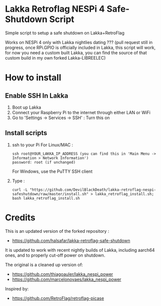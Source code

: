 # Lakka Retroflag NESPi 4 Safe-Shutdown Script
Simple script to setup a safe shutdown on Lakka+RetroFlag

Works on NESPi 4 only with Lakka nightlies dating ??? (pull request still in progress, once RPi.GPIO is officially included in Lakka, this script will work, for now you need a custom built Lakka, you can find the source of that custom build in my own forked Lakka-LIBREELEC)

# How to install

## Enable SSH In Lakka
1. Boot up Lakka
1. Connect your Raspberry Pi to the internet through either LAN or WiFi
1. Go to 'Settings -> Services -> SSH' : Turn this on

## Install scripts

1. ssh to your Pi
   For Linux/MAC :
   ```text
   ssh root@YOUR_LAKKA_IP_ADDRESS (you can find this in 'Main Menu -> Information > Network Information')
   password: root (if unchanged)
   ```
   
   For Windows, use the PuTTY SSH client
   
1. Type :
   
   `curl -L "https://github.com/DevilBlackDeath/lakka-retroflag-nespi-safeshutdown/raw/master/install.sh" > lakka_retroflag_install.sh; bash lakka_retroflag_install.sh`

# Credits
This is an updated version of the forked repository :
- https://github.com/halsafar/lakka-retroflag-safe-shutdown

It is updated to work with recent nightly builds of Lakka, including aarch64 ones, and to properly cut-off power on shutdown.

The original is a cleaned up version of:
- https://github.com/thiagoauler/lakka_nespi_power
- https://github.com/marcelonovaes/lakka_nespi_power

Inspired by:
- https://github.com/RetroFlag/retroflag-picase
